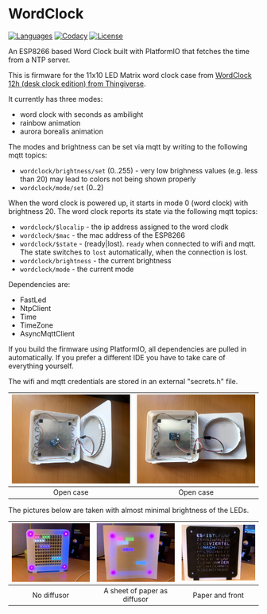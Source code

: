 # WordClock

[![Languages](https://img.shields.io/github/languages/top/luebbe/WordClock.svg?style=flat-square)](https://img.shields.io/github/languages/top/luebbe/WordClock)
[![Codacy](https://img.shields.io/codacy/grade/e6d5e648b83b4667b399b81e2986dea6?style=flat-square)](https://app.codacy.com/gh/luebbe/WordClock/dashboard)
[![License](https://img.shields.io/github/license/mashape/apistatus.svg?style=flat-square)](https://opensource.org/licenses/MIT)

An ESP8266 based Word Clock built with PlatformIO that fetches the time from a NTP server.

This is firmware for the 11x10 LED Matrix word clock case from [WordClock 12h (desk clock edition) from Thingiverse](https://www.thingiverse.com/thing:2130830).

It currently has three modes:

- word clock with seconds as ambilight
- rainbow animation
- aurora borealis animation

The modes and brightness can be set via mqtt by writing to the following mqtt topics:

- `wordclock/brightness/set` (0..255) - very low brighness values (e.g. less than 20) may lead to colors not being shown properly
- `wordclock/mode/set` (0..2)

When the word clock is powered up, it starts in mode 0 (word clock) with brightness 20.
The word clock reports its state via the following mqtt topics:

- `wordclock/$localip` - the ip address assigned to the word clodk
- `wordclock/$mac` - the mac address of the ESP8266
- `wordclock/$state` - (ready|lost). `ready` when connected to wifi and mqtt. The state switches to `lost` automatically, when the connection is lost.
- `wordclock/brightness` - the current brightness
- `wordclock/mode` - the current mode

Dependencies are:

- FastLed
- NtpClient
- Time
- TimeZone
- AsyncMqttClient

If you build the firmware using PlatformIO, all dependencies are pulled in automatically. If you prefer a different IDE you have to take care of everything yourself.

The wifi and mqtt credentials are stored in an external "secrets.h" file.

| ![Open case](./images/img_case_open_1.jpg) | ![Open case](./images/img_case_open_2.jpg) |
| :----------------------------------------: | :----------------------------------------: |
| Open case                                  | Open case                                  |

The pictures below are taken with almost minimal brightness of the LEDs.

| ![No diffusor](./images/img_no_diffusor.jpg) | ![Paper diffusor](./images/img_paper_diffusor.jpg) | ![With front](./images/img_with_front.jpg) |
| :------------------------------------------: | :------------------------------------------------: | :----------------------------------------: |
| No diffusor                                  | A sheet of paper as diffusor                       | Paper and front                            |

